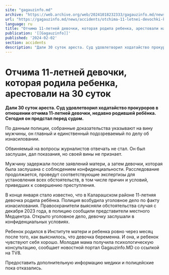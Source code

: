 ```yaml
---
site: "gagauzinfo.md"
archive: "https://web.archive.org/web/20241018232333/gagauzinfo.md/news/accidents/otchima-11-letnei-devochki-kotoraya-rodila-rebenka-arestovali-na-30-sutok"
url: "https://gagauzinfo.md/news/accidents/otchima-11-letnei-devochki-kotoraya-rodila-rebenka-arestovali-na-30-sutok"
language: ru
title: "Отчима 11-летней девочки, которая родила ребенка, арестовали на 30 суток"
publication: '[[Gagauzinfo]]'
published: '2024-02-02'
section: accidents
description: "Дали 30 суток ареста. Суд удовлетворил ходатайство прокуроров в отношении отчима 11-летней девочки, недавно родившей ребёнка. Сегодня он предстал перед судом."
---
```


# Отчима 11-летней девочки, которая родила ребенка, арестовали на 30 суток

**Дали 30 суток ареста. Суд удовлетворил ходатайство прокуроров в отношении отчима 11-летней девочки, недавно родившей ребёнка. Сегодня он предстал перед судом.**

По данным полиции, собранные доказательства указывают на вину мужчины, он главный и единственный подозреваемый по делу об изнасиловании.

Обвиняемый на вопросы журналистов отвечать не стал. Он был заслушан, дал показания, но своей вины не признает.

Мужчину задержали после заявлений матери, а затем девочки, которая была заслушана с соблюдением конфиденциальности. Расследование продолжается, проведут соответствующие экспертизы для установления всех обстоятельств, в том числе причин и условий, приведших к совершению преступления.

В конце января стало известно, что в Каларашском районе 11-летняя девочка родила ребёнка. Полиция возбудила уголовное дело по факту изнасилования. Правоохранители выясняли обстоятельства случая с декабря 2023 года, в полицию сообщили представители местного Медцентра. Открыто уголовное дело, девочку заслушали в конфиденциальных условиях.

Ребенок родился в Институте матери и ребенка ровно через месяц после того, как выяснилось, что девочка беременна. И она, и ребенок чувствуют себя хорошо. Молодая мама получила психологическую консультацию, сообщает новостной портал Gagauzinfo.MD со ссылкой на TV8.

Предоставить дополнительную информацию медики и полицейские пока отказались.
